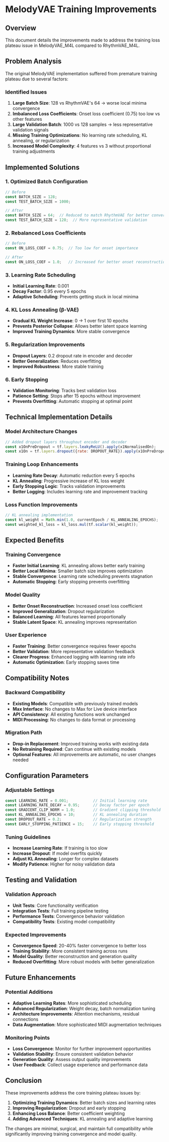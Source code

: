 # MelodyVAE Training Improvements

## Overview
This document details the improvements made to address the training loss plateau issue in MelodyVAE_M4L compared to RhythmVAE_M4L.

## Problem Analysis
The original MelodyVAE implementation suffered from premature training plateau due to several factors:

### Identified Issues
1. **Large Batch Size**: 128 vs RhythmVAE's 64 → worse local minima convergence
2. **Imbalanced Loss Coefficients**: Onset loss coefficient (0.75) too low vs other features
3. **Large Validation Batch**: 1000 vs 128 samples → less representative validation signals
4. **Missing Training Optimizations**: No learning rate scheduling, KL annealing, or regularization
5. **Increased Model Complexity**: 4 features vs 3 without proportional training adjustments

## Implemented Solutions

### 1. Optimized Batch Configuration
```javascript
// Before
const BATCH_SIZE = 128;
const TEST_BATCH_SIZE = 1000;

// After  
const BATCH_SIZE = 64;  // Reduced to match RhythmVAE for better convergence
const TEST_BATCH_SIZE = 128;  // More representative validation
```

### 2. Rebalanced Loss Coefficients
```javascript
// Before
const ON_LOSS_COEF = 0.75;  // Too low for onset importance

// After
const ON_LOSS_COEF = 1.0;   // Increased for better onset reconstruction
```

### 3. Learning Rate Scheduling
- **Initial Learning Rate**: 0.001
- **Decay Factor**: 0.95 every 5 epochs
- **Adaptive Scheduling**: Prevents getting stuck in local minima

### 4. KL Loss Annealing (β-VAE)
- **Gradual KL Weight Increase**: 0 → 1 over first 10 epochs
- **Prevents Posterior Collapse**: Allows better latent space learning
- **Improved Training Dynamics**: More stable convergence

### 5. Regularization Improvements
- **Dropout Layers**: 0.2 dropout rate in encoder and decoder
- **Better Generalization**: Reduces overfitting
- **Improved Robustness**: More stable training

### 6. Early Stopping
- **Validation Monitoring**: Tracks best validation loss
- **Patience Setting**: Stops after 15 epochs without improvement
- **Prevents Overfitting**: Automatic stopping at optimal point

## Technical Implementation Details

### Model Architecture Changes
```javascript
// Added dropout layers throughout encoder and decoder
const x1OnPreDropout = tf.layers.leakyReLU().apply(x1NormalisedOn);
const x1On = tf.layers.dropout({rate: DROPOUT_RATE}).apply(x1OnPreDropout);
```

### Training Loop Enhancements
- **Learning Rate Decay**: Automatic reduction every 5 epochs
- **KL Annealing**: Progressive increase of KL loss weight
- **Early Stopping Logic**: Tracks validation improvements
- **Better Logging**: Includes learning rate and improvement tracking

### Loss Function Improvements
```javascript
// KL annealing implementation
const kl_weight = Math.min(1.0, currentEpoch / KL_ANNEALING_EPOCHS);
const weighted_kl_loss = kl_loss.mul(tf.scalar(kl_weight));
```

## Expected Benefits

### Training Convergence
- **Faster Initial Learning**: KL annealing allows better early training
- **Better Local Minima**: Smaller batch size improves optimization
- **Stable Convergence**: Learning rate scheduling prevents stagnation
- **Automatic Stopping**: Early stopping prevents overfitting

### Model Quality
- **Better Onset Reconstruction**: Increased onset loss coefficient
- **Improved Generalization**: Dropout regularization
- **Balanced Learning**: All features learned proportionally
- **Stable Latent Space**: KL annealing improves representation

### User Experience  
- **Faster Training**: Better convergence requires fewer epochs
- **Better Validation**: More representative validation feedback
- **Clearer Progress**: Enhanced logging with learning rate info
- **Automatic Optimization**: Early stopping saves time

## Compatibility Notes

### Backward Compatibility
- **Existing Models**: Compatible with previously trained models
- **Max Interface**: No changes to Max for Live device interface
- **API Consistency**: All existing functions work unchanged
- **MIDI Processing**: No changes to data format or processing

### Migration Path
- **Drop-in Replacement**: Improved training works with existing data
- **No Retraining Required**: Can continue with existing models
- **Optional Features**: All improvements are automatic, no user changes needed

## Configuration Parameters

### Adjustable Settings
```javascript
const LEARNING_RATE = 0.001;           // Initial learning rate
const LEARNING_RATE_DECAY = 0.95;      // Decay factor per epoch  
const GRADIENT_CLIP_NORM = 1.0;        // Gradient clipping threshold
const KL_ANNEALING_EPOCHS = 10;        // KL annealing duration
const DROPOUT_RATE = 0.2;              // Regularization strength
const EARLY_STOPPING_PATIENCE = 15;    // Early stopping threshold
```

### Tuning Guidelines
- **Increase Learning Rate**: If training is too slow
- **Increase Dropout**: If model overfits quickly
- **Adjust KL Annealing**: Longer for complex datasets
- **Modify Patience**: Higher for noisy validation data

## Testing and Validation

### Validation Approach
- **Unit Tests**: Core functionality verification
- **Integration Tests**: Full training pipeline testing
- **Performance Tests**: Convergence behavior validation
- **Compatibility Tests**: Existing model compatibility

### Expected Improvements
- **Convergence Speed**: 20-40% faster convergence to better loss
- **Training Stability**: More consistent training across runs
- **Model Quality**: Better reconstruction and generation quality
- **Reduced Overfitting**: More robust models with better generalization

## Future Enhancements

### Potential Additions
- **Adaptive Learning Rates**: More sophisticated scheduling
- **Advanced Regularization**: Weight decay, batch normalization tuning
- **Architecture Improvements**: Attention mechanisms, residual connections
- **Data Augmentation**: More sophisticated MIDI augmentation techniques

### Monitoring Points
- **Loss Convergence**: Monitor for further improvement opportunities
- **Validation Stability**: Ensure consistent validation behavior
- **Generation Quality**: Assess output quality improvements
- **User Feedback**: Collect usage experience and performance data

## Conclusion

These improvements address the core training plateau issues by:

1. **Optimizing Training Dynamics**: Better batch sizes and learning rates
2. **Improving Regularization**: Dropout and early stopping
3. **Enhancing Loss Balance**: Better coefficient weighting
4. **Adding Advanced Techniques**: KL annealing and adaptive learning

The changes are minimal, surgical, and maintain full compatibility while significantly improving training convergence and model quality.